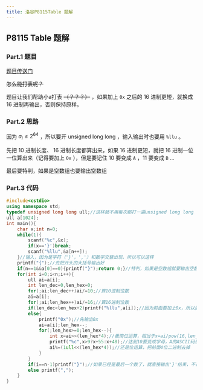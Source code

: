 ```yaml
---
title: 洛谷P8115Table 题解
---
```

## P8115 Table 题解

### Part.1 题目

[题目传送门](https://www.luogu.com.cn/problem/P8115)

~~怎么能打表呢？~~

题目让我们帮助小a打表 ~~（？？？）~~ ，如果加上 `0x` 之后的 $16$ 进制更短，就换成 $16$ 进制再输出，否则保持原样。

### Part.2 思路

因为 $a_i \leq 2^{64}$ ，所以要开 unsigned long long ，输入输出时也要用 `%llu` 。

先把 $10$ 进制长度、 $16$ 进制长度都算出来，如果 $16$ 进制更短，就把 $16$ 进制一位一位算出来（记得要加上 `0x` ），但是要记住 $10$ 要变成 `A` ，$11$ 要变成 `B` ...

最后要特判，如果是空数组也要输出空数组

### Part.3 代码

```cpp
#include<cstdio>
using namespace std;
typedef unsigned long long ull;//这样就不用每次都打一遍unsigned long long 了
ull a[1024];
int main(){
	char x;int n=0;
	while(1){
		scanf("%c",&x);
		if(x=='}')break;
		scanf("%llu",&a[n++]);
	}//输入，因为是字符（'}'，','）和数字交替出现，所以可以这样
	printf("{");//先把开头的大括号输出好
	if(n==1&&a[0]==0){printf("}");return 0;}//特判，如果是空数组就要输出空数组
	for(int i=0;i<n;i++){
		ull ai=a[i];
		int len_dec=0,len_hex=0;
		for(;ai;len_dec++)ai/=10;//算10进制位数
		ai=a[i];
		for(;ai;len_hex++)ai/=16;//算16进制位数
		if(len_dec<len_hex+2)printf("%llu",a[i]);//因为前面要加上0x，所以要加2
		else{
			printf("0x");//先输出0x
			ai=a[i];len_hex--;
			for(;len_hex>=0;len_hex--){
				int x=ai>>(len_hex*4);//极简位运算，相当于x=ai/pow(16,len_hex)
				printf("%c",x>9?x+55:x+48);//达到10要变成字母，A的ASCII码是65，0的ASCII码是48
				ai%=(1ull<<(len_hex*4));//还是位运算，把前面4位二进制去掉
			}
		}
		if(i==n-1)printf("}");//如果已经是最后一个数了，就直接输出'}'结束，不再输出','了
		else printf(",");
	}
}
```
